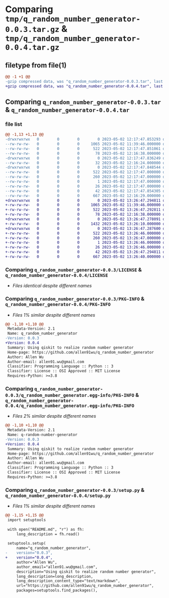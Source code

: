 # Comparing `tmp/q_random_number_generator-0.0.3.tar.gz` & `tmp/q_random_number_generator-0.0.4.tar.gz`

## filetype from file(1)

```diff
@@ -1 +1 @@
-gzip compressed data, was "q_random_number_generator-0.0.3.tar", last modified: Tue May  2 12:17:47 2023, max compression
+gzip compressed data, was "q_random_number_generator-0.0.4.tar", last modified: Tue May  2 13:26:47 2023, max compression
```

## Comparing `q_random_number_generator-0.0.3.tar` & `q_random_number_generator-0.0.4.tar`

### file list

```diff
@@ -1,13 +1,13 @@
-drwxrwxrwx   0        0        0        0 2023-05-02 12:17:47.853293 q_random_number_generator-0.0.3/
--rw-rw-rw-   0        0        0     1065 2023-05-02 11:39:46.000000 q_random_number_generator-0.0.3/LICENSE
--rw-rw-rw-   0        0        0      522 2023-05-02 12:17:47.851061 q_random_number_generator-0.0.3/PKG-INFO
--rw-rw-rw-   0        0        0       78 2023-05-02 12:16:38.000000 q_random_number_generator-0.0.3/README.md
-drwxrwxrwx   0        0        0        0 2023-05-02 12:17:47.836249 q_random_number_generator-0.0.3/q_random_number_generator/
--rw-rw-rw-   0        0        0       32 2023-05-02 12:16:24.000000 q_random_number_generator-0.0.3/q_random_number_generator/__init__.py
-drwxrwxrwx   0        0        0        0 2023-05-02 12:17:47.848544 q_random_number_generator-0.0.3/q_random_number_generator.egg-info/
--rw-rw-rw-   0        0        0      522 2023-05-02 12:17:47.000000 q_random_number_generator-0.0.3/q_random_number_generator.egg-info/PKG-INFO
--rw-rw-rw-   0        0        0      260 2023-05-02 12:17:47.000000 q_random_number_generator-0.0.3/q_random_number_generator.egg-info/SOURCES.txt
--rw-rw-rw-   0        0        0        1 2023-05-02 12:17:47.000000 q_random_number_generator-0.0.3/q_random_number_generator.egg-info/dependency_links.txt
--rw-rw-rw-   0        0        0       26 2023-05-02 12:17:47.000000 q_random_number_generator-0.0.3/q_random_number_generator.egg-info/top_level.txt
--rw-rw-rw-   0        0        0       42 2023-05-02 12:17:47.854305 q_random_number_generator-0.0.3/setup.cfg
--rw-rw-rw-   0        0        0      667 2023-05-02 12:16:29.000000 q_random_number_generator-0.0.3/setup.py
+drwxrwxrwx   0        0        0        0 2023-05-02 13:26:47.294811 q_random_number_generator-0.0.4/
+-rw-rw-rw-   0        0        0     1065 2023-05-02 11:39:46.000000 q_random_number_generator-0.0.4/LICENSE
+-rw-rw-rw-   0        0        0      522 2023-05-02 13:26:47.292811 q_random_number_generator-0.0.4/PKG-INFO
+-rw-rw-rw-   0        0        0       78 2023-05-02 12:16:38.000000 q_random_number_generator-0.0.4/README.md
+drwxrwxrwx   0        0        0        0 2023-05-02 13:26:47.278091 q_random_number_generator-0.0.4/q_random_number_generator/
+-rw-rw-rw-   0        0        0     1432 2023-05-02 13:26:10.000000 q_random_number_generator-0.0.4/q_random_number_generator/__init__.py
+drwxrwxrwx   0        0        0        0 2023-05-02 13:26:47.287600 q_random_number_generator-0.0.4/q_random_number_generator.egg-info/
+-rw-rw-rw-   0        0        0      522 2023-05-02 13:26:46.000000 q_random_number_generator-0.0.4/q_random_number_generator.egg-info/PKG-INFO
+-rw-rw-rw-   0        0        0      260 2023-05-02 13:26:47.000000 q_random_number_generator-0.0.4/q_random_number_generator.egg-info/SOURCES.txt
+-rw-rw-rw-   0        0        0        1 2023-05-02 13:26:46.000000 q_random_number_generator-0.0.4/q_random_number_generator.egg-info/dependency_links.txt
+-rw-rw-rw-   0        0        0       26 2023-05-02 13:26:46.000000 q_random_number_generator-0.0.4/q_random_number_generator.egg-info/top_level.txt
+-rw-rw-rw-   0        0        0       42 2023-05-02 13:26:47.294811 q_random_number_generator-0.0.4/setup.cfg
+-rw-rw-rw-   0        0        0      667 2023-05-02 13:26:40.000000 q_random_number_generator-0.0.4/setup.py
```

### Comparing `q_random_number_generator-0.0.3/LICENSE` & `q_random_number_generator-0.0.4/LICENSE`

 * *Files identical despite different names*

### Comparing `q_random_number_generator-0.0.3/PKG-INFO` & `q_random_number_generator-0.0.4/PKG-INFO`

 * *Files 1% similar despite different names*

```diff
@@ -1,10 +1,10 @@
 Metadata-Version: 2.1
 Name: q_random_number_generator
-Version: 0.0.3
+Version: 0.0.4
 Summary: Using qiskit to realize random number generator
 Home-page: https://github.com/allen91wu/q_random_number_generator
 Author: Allen Wu
 Author-email: allen91.wu@gmail.com
 Classifier: Programming Language :: Python :: 3
 Classifier: License :: OSI Approved :: MIT License
 Requires-Python: >=3.8
```

### Comparing `q_random_number_generator-0.0.3/q_random_number_generator.egg-info/PKG-INFO` & `q_random_number_generator-0.0.4/q_random_number_generator.egg-info/PKG-INFO`

 * *Files 2% similar despite different names*

```diff
@@ -1,10 +1,10 @@
 Metadata-Version: 2.1
 Name: q-random-number-generator
-Version: 0.0.3
+Version: 0.0.4
 Summary: Using qiskit to realize random number generator
 Home-page: https://github.com/allen91wu/q_random_number_generator
 Author: Allen Wu
 Author-email: allen91.wu@gmail.com
 Classifier: Programming Language :: Python :: 3
 Classifier: License :: OSI Approved :: MIT License
 Requires-Python: >=3.8
```

### Comparing `q_random_number_generator-0.0.3/setup.py` & `q_random_number_generator-0.0.4/setup.py`

 * *Files 1% similar despite different names*

```diff
@@ -1,15 +1,15 @@
 import setuptools
 
 with open("README.md", "r") as fh:
     long_description = fh.read()
 
 setuptools.setup(
     name="q_random_number_generator",
-    version="0.0.3",
+    version="0.0.4",
     author="Allen Wu",
     author_email="allen91.wu@gmail.com",
     description="Using qiskit to realize random number generator",
     long_description=long_description,
     long_description_content_type="text/markdown",
     url="https://github.com/allen91wu/q_random_number_generator",
     packages=setuptools.find_packages(),
```

